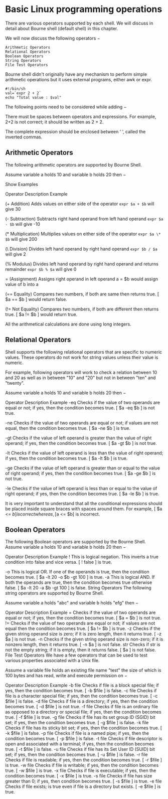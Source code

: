 # Basic Linux programming operations

There are various operators supported by each shell. We will discuss in detail about Bourne shell (default shell) in this chapter.

We will now discuss the following operators −

    Arithmetic Operators
    Relational Operators
    Boolean Operators
    String Operators
    File Test Operators
    
Bourne shell didn't originally have any mechanism to perform simple arithmetic operations but it uses external programs, either awk or expr.

    #!/bin/sh
    val=`expr 2 + 2`
    echo "Total value : $val"

The following points need to be considered while adding −

There must be spaces between operators and expressions. For example, 2+2 is not correct; it should be written as 2 + 2.

The complete expression should be enclosed between ‘ ‘, called the inverted commas.

## Arithmetic Operators
The following arithmetic operators are supported by Bourne Shell.

Assume variable a holds 10 and variable b holds 20 then −

Show Examples

Operator	Description	Example

(+ Addition)	Adds values on either side of the operator	`expr $a + $b` will give 30

(- Subtraction)	Subtracts right hand operand from left hand operand	`expr $a - $b` will give -10

(* Multiplication)	Multiplies values on either side of the operator	`expr $a \* $b` will give 200

 (\ Division)	Divides left hand operand by right hand operand	`expr $b / $a` will give 2

(% Modulus)	Divides left hand operand by right hand operand and returns remainder	`expr $b % $a` will give 0

= (Assignment)	Assigns right operand in left operand	a = $b would assign value of b into a

(==  Equality)	Compares two numbers, if both are same then returns true.	[ $a == $b ] would return false.

(!=  Not Equality)	Compares two numbers, if both are different then returns true.	[ $a != $b ] would return true.

All the arithmetical calculations are done using long integers.

## Relational Operators

Shell supports the following relational operators that are specific to numeric values. These operators do not work for string values unless their value is numeric.

For example, following operators will work to check a relation between 10 and 20 as well as in between "10" and "20" but not in between "ten" and "twenty".

Assume variable a holds 10 and variable b holds 20 then −


Operator	Description	Example
-eq	Checks if the value of two operands are equal or not; if yes, then the condition becomes true.	[ $a -eq $b ] is not true.

-ne	Checks if the value of two operands are equal or not; if values are not equal, then the condition becomes true.	[ $a -ne $b ] is true.

-gt	Checks if the value of left operand is greater than the value of right operand; if yes, then the condition becomes true.	[ $a -gt $b ] is not true.

-lt	Checks if the value of left operand is less than the value of right operand; if yes, then the condition becomes true.	[ $a -lt $b ] is true.

-ge	Checks if the value of left operand is greater than or equal to the value of right operand; if yes, then the condition becomes true.	[ $a -ge $b ] is not true.

-le	Checks if the value of left operand is less than or equal to the value of right operand; if yes, then the condition becomes true.	[ $a -le $b ] is true.

It is very important to understand that all the conditional expressions should be placed inside square braces with spaces around them. For example, [ $a <= $b ] is correct whereas, [$a <= $b] is incorrect.

## Boolean Operators

The following Boolean operators are supported by the Bourne Shell.
Assume variable a holds 10 and variable b holds 20 then −



Operator	Description	Example
!	This is logical negation. This inverts a true condition into false and vice versa.	[ ! false ] is true.

-o	This is logical OR. If one of the operands is true, then the condition becomes true.	[ $a -lt 20 -o $b -gt 100 ] is true.
-a	This is logical AND. If both the operands are true, then the condition becomes true otherwise false.	[ $a -lt 20 -a $b -gt 100 ] is false.
String Operators
The following string operators are supported by Bourne Shell.

Assume variable a holds "abc" and variable b holds "efg" then −



Operator	Description	Example
=	Checks if the value of two operands are equal or not; if yes, then the condition becomes true.	[ $a = $b ] is not true.
!=	Checks if the value of two operands are equal or not; if values are not equal then the condition becomes true.	[ $a != $b ] is true.
-z	Checks if the given string operand size is zero; if it is zero length, then it returns true.	[ -z $a ] is not true.
-n	Checks if the given string operand size is non-zero; if it is nonzero length, then it returns true.	[ -n $a ] is not false.
str	Checks if str is not the empty string; if it is empty, then it returns false.	[ $a ] is not false.
File Test Operators
We have a few operators that can be used to test various properties associated with a Unix file.

Assume a variable file holds an existing file name "test" the size of which is 100 bytes and has read, write and execute permission on −



Operator	Description	Example
-b file	Checks if file is a block special file; if yes, then the condition becomes true.	[ -b $file ] is false.
-c file	Checks if file is a character special file; if yes, then the condition becomes true.	[ -c $file ] is false.
-d file	Checks if file is a directory; if yes, then the condition becomes true.	[ -d $file ] is not true.
-f file	Checks if file is an ordinary file as opposed to a directory or special file; if yes, then the condition becomes true.	[ -f $file ] is true.
-g file	Checks if file has its set group ID (SGID) bit set; if yes, then the condition becomes true.	[ -g $file ] is false.
-k file	Checks if file has its sticky bit set; if yes, then the condition becomes true.	[ -k $file ] is false.
-p file	Checks if file is a named pipe; if yes, then the condition becomes true.	[ -p $file ] is false.
-t file	Checks if file descriptor is open and associated with a terminal; if yes, then the condition becomes true.	[ -t $file ] is false.
-u file	Checks if file has its Set User ID (SUID) bit set; if yes, then the condition becomes true.	[ -u $file ] is false.
-r file	Checks if file is readable; if yes, then the condition becomes true.	[ -r $file ] is true.
-w file	Checks if file is writable; if yes, then the condition becomes true.	[ -w $file ] is true.
-x file	Checks if file is executable; if yes, then the condition becomes true.	[ -x $file ] is true.
-s file	Checks if file has size greater than 0; if yes, then condition becomes true.	[ -s $file ] is true.
-e file	Checks if file exists; is true even if file is a directory but exists.	[ -e $file ] is true.
